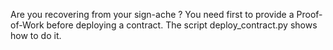 Are you recovering from your sign-ache ? You need first to provide a Proof-of-Work before deploying a contract. The script deploy_contract.py shows how to do it.
